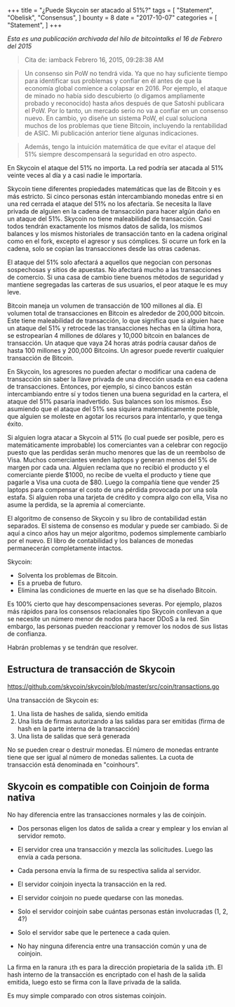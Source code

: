 +++
title = "¿Puede Skycoin ser atacado al 51%?"
tags = [
    "Statement",
    "Obelisk",
    "Consensus",
]
bounty = 8
date = "2017-10-07"
categories = [
    "Statement",
]
+++

*Esta es una publicación archivada del hilo de bitcointalks el 16 de Febrero del 2015*

> Cita de: iamback Febrero 16, 2015, 09:28:38 AM

> Un consenso sin PoW no tendrá vida. Ya que no hay suficiente tiempo 
para identificar sus problemas y confiar en él antes de que la economía global 
comience a colapsar en 2016. Por ejemplo, el ataque de minado no había sido 
descubierto (o digamos ampliamente probado y reconocido) hasta años después 
de que Satoshi publicara el PoW. Por lo tanto, un mercado serio no va a confiar
en un consenso nuevo. En cambio, yo diseñe un sistema PoW, el cual 
soluciona muchos de los problemas que tiene Bitcoin, incluyendo la
rentabilidad de ASIC. Mi publicación anterior tiene algunas indicaciones.

> Además, tengo la intuición matemática de que evitar el ataque del 51% 
siempre descompensará la seguridad en otro aspecto.

En Skycoin el ataque del 51% no importa. La red podría ser atacada
al 51% veinte veces al día y a casi nadie le importaría.

Skycoin tiene diferentes propiedades matemáticas que las de Bitcoin y es más 
estricto. Si cinco personas están intercambiando monedas entre si
en una red cerrada el ataque del 51% no los afectaría. Se necesita la llave 
privada de alguien en la cadena de transacción para hacer algún daño en un 
ataque del 51%. Skycoin no tiene maleabilidad de transacción. Casi todos tendrán
exactamente los mismos datos de salida, los mismos balances y los mismos 
historiales de transacción tanto en la cadena original como en el fork, excepto el 
agresor y sus cómplices. Si ocurre un fork en la cadena, solo se copian 
las transacciones desde las otras cadenas.

El ataque del 51% solo afectará a aquellos que negocian con personas sospechosas
y sitios de apuestas. No afectará mucho a las transacciones de comercio. 
Si una casa de cambio tiene buenos métodos de seguridad y mantiene segregadas
las carteras de sus usuarios, el peor ataque le es muy leve.

Bitcoin maneja un volumen de transacción de 100 millones al día. El volumen total 
de transacciones en Bitcoin es alrededor de 200,000 bitcoin. Este tiene
maleabilidad de transacción, lo que significa que si alguien hace un ataque del 51% y 
retrocede las transacciones hechas en la última hora, se estropearían 4 millones de dólares
y 10,000 bitcoin en balances de transacción. Un ataque que vaya 24 horas atrás podría 
causar daños de hasta 100 millones y 200,000 Bitcoins. Un agresor puede revertir 
cualquier transacción de Bitcoin.

En Skycoin, los agresores no pueden afectar o modificar una cadena de transacción
sin saber la llave privada de una dirección usada en esa cadena 
de transacciones. Entonces, por ejemplo, si cinco bancos están intercambiando
entre sí y todos tienen una buena seguridad en la cartera, el ataque
del 51% pasaría inadvertido. Sus balances 
son los mismos. Eso asumiendo que el ataque del 51% sea siquiera
matemáticamente posible, que alguien se moleste en agotar los recursos 
para intentarlo, y que tenga éxito.

Si alguien logra atacar a Skycoin al 51% (lo cual puede ser posible, pero es matemáticamente improbable) 
los comerciantes van a celebrar con regocijo puesto que las perdidas 
serán mucho menores que las de un reembolso de Visa. Muchos comerciantes 
venden laptops y generan menos del 5% de margen por 
cada una. Alguien reclama que no recibió el producto y el comerciante
pierde $1000, no recibe de vuelta el producto y tiene que pagarle a Visa una 
cuota de $80. Luego la compañía tiene que vender 25 laptops para compensar 
el costo de una pérdida provocada por una sola estafa. Si alguien roba una 
tarjeta de crédito y compra algo con ella, Visa no asume la perdida, se la apremia al comerciante.

El algoritmo de consenso de Skycoin y su libro de contabilidad 
están separados. El sistema de consenso es modular y puede ser 
cambiado. Si de aquí a cinco años hay un mejor algoritmo, podemos 
simplemente cambiarlo por el nuevo. El libro de contabilidad y los 
balances de monedas permanecerán completamente intactos.

Skycoin:

- Solventa los problemas de Bitcoin.
- Es a prueba de futuro. 
- Elimina las condiciones de muerte en las que se ha diseñado Bitcoin.

Es 100% cierto que hay descompensaciones severas. Por ejemplo, plazos más
rápidos para los consensos relacionales tipo Skycoin 
conllevan a que se necesite un número menor de nodos para hacer DDoS 
a la red. Sin embargo, las personas pueden reaccionar y remover los nodos 
de sus listas de confianza.

Habrán problemas y se tendrán que resolver.

## Estructura de transacción de Skycoin

https://github.com/skycoin/skycoin/blob/master/src/coin/transactions.go

Una transacción de Skycoin es:

1) Una lista de hashes de salida, siendo emitida
2) Una lista de firmas autorizando a las salidas para ser emitidas
(firma de hash en la parte interna de la transacción) 
3) Una lista de salidas que será generada

No se pueden crear o destruir monedas. El número de monedas 
entrante tiene que ser igual al número de monedas 
salientes. La cuota de transacción está denominada en "coinhours".

## Skycoin es compatible con Coinjoin de forma nativa

No hay diferencia entre las transacciones normales y las de coinjoin.

- Dos personas eligen los datos de salida a crear y emplear y los envían al servidor remoto.
- El servidor crea una transacción y mezcla las solicitudes. Luego las envía a cada persona.
- Cada persona envía la firma de su respectiva salida al servidor.
- El servidor coinjoin inyecta la transacción en la red.

- El servidor coinjoin no puede quedarse con las monedas.
- Solo el servidor coinjoin sabe cuántas personas están involucradas (1, 2, 4?)
- Solo el servidor sabe que le pertenece a cada quien.
- No hay ninguna diferencia entre una transacción común y una de coinjoin.

La firma en la ranura `i`th es para la dirección propietaria de la salida `i`th.
El hash interno de la transacción es encriptado con el hash de la salida emitida, luego
esto se firma con la llave privada de la salida.

Es muy simple comparado con otros sistemas coinjoin.
